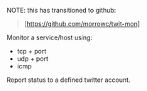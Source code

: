 NOTE: this has transitioned to github:
> [https://github.com/morrowc/twit-mon]

Monitor a service/host using:
  * tcp + port
  * udp + port
  * icmp

Report status to a defined twitter account.